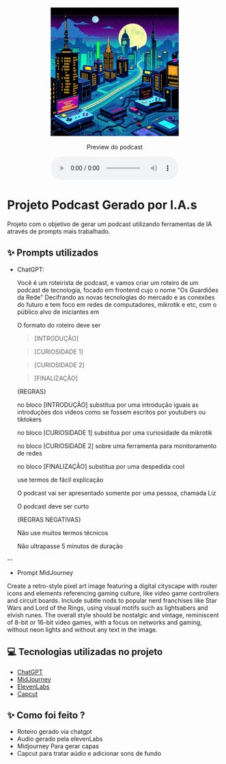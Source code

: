 <p align="center">
<img 
    src="./assets/capa.jpeg"
    width="300"
/>
</p>



<p align="center">
    Preview do podcast
</p>

<div align="center">
    <audio src="output/Episódio_editado.MP3" controls title="Podcast editado"></audio>
</div>

# Projeto Podcast Gerado por I.A.s


Projeto com o objetivo de gerar um podcast utilizando ferramentas de IA através de prompts mais trabalhado.

## ✨ Prompts utilizados 

- ChatGPT:

    Você é um roteirista de podcast, e vamos criar um  roteiro de um podcast de tecnologia, focado em frontend cujo o nome "Os Guardiões da Rede"
    Decifrando as novas tecnologias do mercado e as conexões do futuro  e tem foco em redes de computadores, mikrotik e etc,  com o público alvo de iniciantes em 

    O formato do roteiro deve ser
    
   > [INTRODUÇÃO]
    
   > [CURIOSIDADE 1]
    
   > [CURIOSIDADE 2]

    > [FINALIZAÇÃO]

    {REGRAS}

    no bloco [INTRODUÇÃO] substitua por uma introdução iguais as introduções dos vídeos como se fossem escritos por youtubers ou tiktokers 

    no bloco [CURIOSIDADE 1] substitua por uma curiosidade da mikrotik 

    no bloco [CURIOSIDADE 2] sobre uma ferramenta para monitoramento de redes 

    no bloco [FINALIZAÇÃO] substitua por uma despedida cool  

    use termos de fácil explicação

    O podcast vai ser apresentado somente por uma pessoa, chamada Liz 

    O podcast deve ser curto

    {REGRAS NEGATIVAS}

    Não use muitos termos técnicos

    Não ultrapasse 5 minutos de duração

--

- Prompt MidJourney

Create a retro-style pixel art image featuring a digital cityscape with router icons and elements referencing gaming culture, like video game controllers and circuit boards. Include subtle nods to popular nerd franchises like Star Wars and Lord of the Rings, using visual motifs such as lightsabers and elvish runes. The overall style should be nostalgic and vintage, reminiscent of 8-bit or 16-bit video games, with a focus on networks and gaming, without neon lights and without any text in the image.





## 💻 Tecnologias utilizadas no projeto

- [ChatGPT](https://chat.openai.com/) 
- [MidJourney](https://www.midjourney.com/app/)
- [ElevenLabs](https://beta.elevenlabs.io/)
- [Capcut](https://www.capcut.com/pt-br/)

## ✨ Como foi feito ?

- Roteiro gerado via chatgpt
- Audio gerado pela elevenLabs
- Midjourney Para gerar capas
- Capcut para tratar aúdio e adicionar sons de fundo

